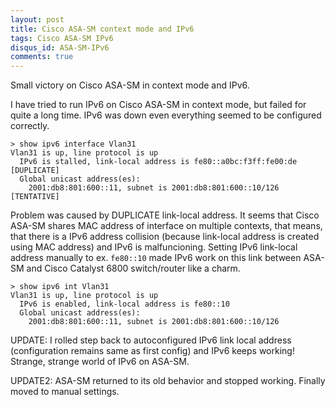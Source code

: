 ```yaml
---
layout: post
title: Cisco ASA-SM context mode and IPv6
tags: Cisco ASA-SM IPv6
disqus_id: ASA-SM-IPv6
comments: true
---
```




Small victory on Cisco ASA-SM in context mode and IPv6.

I have tried to run IPv6 on Cisco ASA-SM in context mode, but failed for quite a long time. IPv6 was down even everything seemed to be configured correctly.

```
> show ipv6 interface Vlan31
Vlan31 is up, line protocol is up
  IPv6 is stalled, link-local address is fe80::a0bc:f3ff:fe00:de [DUPLICATE] 
  Global unicast address(es):
    2001:db8:801:600::11, subnet is 2001:db8:801:600::10/126 [TENTATIVE] 
```


Problem was caused by DUPLICATE link-local address. It seems that Cisco ASA-SM shares MAC address of interface on multiple contexts, that means, that there is a IPv6 address collision (because link-local address is created using MAC address) and IPv6 is malfuncioning. Setting IPv6 link-local address manually to ex. `fe80::10` made IPv6 work on this link between ASA-SM and Cisco Catalyst 6800 switch/router like a charm.

```
> show ipv6 int Vlan31
Vlan31 is up, line protocol is up
  IPv6 is enabled, link-local address is fe80::10  
  Global unicast address(es):
    2001:db8:801:600::11, subnet is 2001:db8:801:600::10/126
```

UPDATE: I rolled step back to autoconfigured IPv6 link local address (configuration remains same as first config) and IPv6 keeps working! Strange, strange world of IPv6 on ASA-SM.

UPDATE2: ASA-SM returned to its old behavior and stopped working. Finally moved to manual settings.
